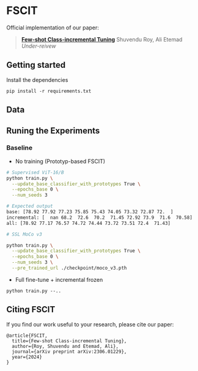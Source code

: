 # FSCIT

Official implementation of our paper:
> [**Few-shot Class-incremental Tuning**](https://arxiv.org/abs/)
> Shuvendu Roy, Ali Etemad
> *Under-reivew*


## Getting started
Install the dependencies
```
pip install -r requirements.txt
```

## Data

## Runing the Experiments

### Baseline
- No training (Prototyp-based FSCIT)
```bash
# Supervised ViT-16/B
python train.py \
  --update_base_classifier_with_prototypes True \
  --epochs_base 0 \
  --num_seeds 3

# Expected output
base: [78.92 77.92 77.23 75.85 75.43 74.05 73.32 72.87 72.  ]
incremental: [  nan 68.2  72.6  70.2  71.45 72.92 73.9  71.6  70.58]
all: [78.92 77.17 76.57 74.72 74.44 73.72 73.51 72.4  71.43]
```


```bash
# SSL MoCo v3

python train.py \
  --update_base_classifier_with_prototypes True \
  --epochs_base 0 \
  --num_seeds 3 \
  --pre_trained_url ./checkpoint/moco_v3.pth

```

- Full fine-tune + incremental frozen
```
python train.py --..
```

## Citing FSCIT

If you find our work useful to your research, please cite our paper:

```
@article{FSCIT,
  title={Few-shot Class-incremental Tuning},
  author={Roy, Shuvendu and Etemad, Ali},
  journal={arXiv preprint arXiv:2306.01229},
  year={2024}
}
```
